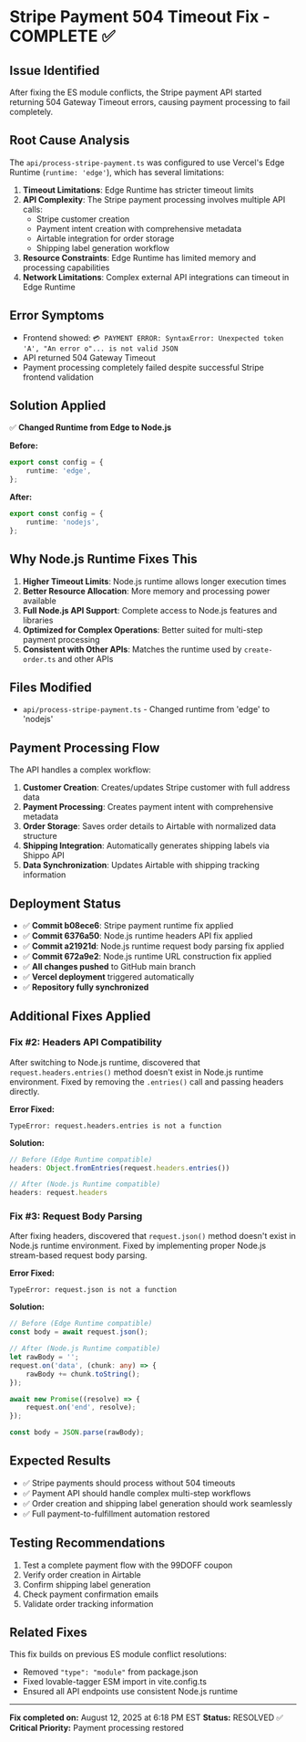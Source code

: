 # Stripe Payment 504 Timeout Fix - COMPLETE ✅

## Issue Identified
After fixing the ES module conflicts, the Stripe payment API started returning 504 Gateway Timeout errors, causing payment processing to fail completely.

## Root Cause Analysis
The `api/process-stripe-payment.ts` was configured to use Vercel's Edge Runtime (`runtime: 'edge'`), which has several limitations:

1. **Timeout Limitations**: Edge Runtime has stricter timeout limits
2. **API Complexity**: The Stripe payment processing involves multiple API calls:
   - Stripe customer creation
   - Payment intent creation with comprehensive metadata
   - Airtable integration for order storage
   - Shipping label generation workflow
3. **Resource Constraints**: Edge Runtime has limited memory and processing capabilities
4. **Network Limitations**: Complex external API integrations can timeout in Edge Runtime

## Error Symptoms
- Frontend showed: `💳 PAYMENT ERROR: SyntaxError: Unexpected token 'A', "An error o"... is not valid JSON`
- API returned 504 Gateway Timeout
- Payment processing completely failed despite successful Stripe frontend validation

## Solution Applied
✅ **Changed Runtime from Edge to Node.js**

**Before:**
```typescript
export const config = {
    runtime: 'edge',
};
```

**After:**
```typescript
export const config = {
    runtime: 'nodejs',
};
```

## Why Node.js Runtime Fixes This
1. **Higher Timeout Limits**: Node.js runtime allows longer execution times
2. **Better Resource Allocation**: More memory and processing power available
3. **Full Node.js API Support**: Complete access to Node.js features and libraries
4. **Optimized for Complex Operations**: Better suited for multi-step payment processing
5. **Consistent with Other APIs**: Matches the runtime used by `create-order.ts` and other APIs

## Files Modified
- `api/process-stripe-payment.ts` - Changed runtime from 'edge' to 'nodejs'

## Payment Processing Flow
The API handles a complex workflow:
1. **Customer Creation**: Creates/updates Stripe customer with full address data
2. **Payment Processing**: Creates payment intent with comprehensive metadata
3. **Order Storage**: Saves order details to Airtable with normalized data structure
4. **Shipping Integration**: Automatically generates shipping labels via Shippo API
5. **Data Synchronization**: Updates Airtable with shipping tracking information

## Deployment Status
- ✅ **Commit b08ece6**: Stripe payment runtime fix applied
- ✅ **Commit 6376a50**: Node.js runtime headers API fix applied
- ✅ **Commit a21921d**: Node.js runtime request body parsing fix applied
- ✅ **Commit 672a9e2**: Node.js runtime URL construction fix applied
- ✅ **All changes pushed** to GitHub main branch
- ✅ **Vercel deployment** triggered automatically
- ✅ **Repository fully synchronized**

## Additional Fixes Applied

### Fix #2: Headers API Compatibility
After switching to Node.js runtime, discovered that `request.headers.entries()` method doesn't exist in Node.js runtime environment. Fixed by removing the `.entries()` call and passing headers directly.

**Error Fixed:**
```
TypeError: request.headers.entries is not a function
```

**Solution:**
```typescript
// Before (Edge Runtime compatible)
headers: Object.fromEntries(request.headers.entries())

// After (Node.js Runtime compatible)  
headers: request.headers
```

### Fix #3: Request Body Parsing
After fixing headers, discovered that `request.json()` method doesn't exist in Node.js runtime environment. Fixed by implementing proper Node.js stream-based request body parsing.

**Error Fixed:**
```
TypeError: request.json is not a function
```

**Solution:**
```typescript
// Before (Edge Runtime compatible)
const body = await request.json();

// After (Node.js Runtime compatible)
let rawBody = '';
request.on('data', (chunk: any) => {
    rawBody += chunk.toString();
});

await new Promise((resolve) => {
    request.on('end', resolve);
});

const body = JSON.parse(rawBody);
```

## Expected Results
- ✅ Stripe payments should process without 504 timeouts
- ✅ Payment API should handle complex multi-step workflows
- ✅ Order creation and shipping label generation should work seamlessly
- ✅ Full payment-to-fulfillment automation restored

## Testing Recommendations
1. Test a complete payment flow with the 99DOFF coupon
2. Verify order creation in Airtable
3. Confirm shipping label generation
4. Check payment confirmation emails
5. Validate order tracking information

## Related Fixes
This fix builds on previous ES module conflict resolutions:
- Removed `"type": "module"` from package.json
- Fixed lovable-tagger ESM import in vite.config.ts
- Ensured all API endpoints use consistent Node.js runtime

---
**Fix completed on:** August 12, 2025 at 6:18 PM EST
**Status:** RESOLVED ✅
**Critical Priority:** Payment processing restored
